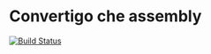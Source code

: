 # Convertigo che assembly
[![Build Status](https://travis-ci.org/convertigo/convertigo-che-assembly.svg?branch=master)](https://travis-ci.org/convertigo/convertigo-che-assembly)
